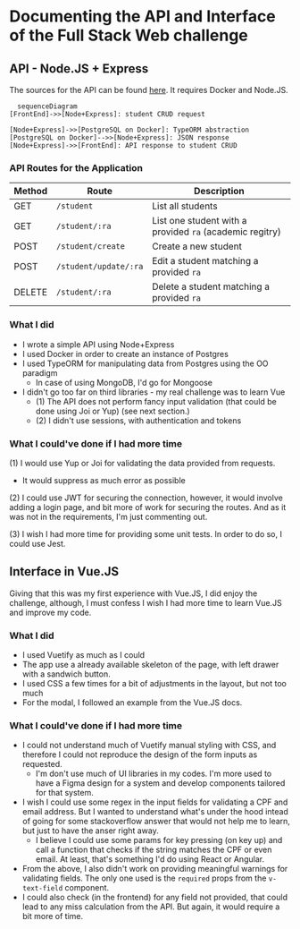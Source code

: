 # Documenting the API and Interface of the Full Stack Web challenge

## API - Node.JS + Express

The sources for the API can be found [here](aca-api). It requires Docker and Node.JS.

```mermaid
  sequenceDiagram
[FrontEnd]->>[Node+Express]: student CRUD request 

[Node+Express]->>[PostgreSQL on Docker]: TypeORM abstraction
[PostgreSQL on Docker]-->>[Node+Express]: JSON response
[Node+Express]->>[FrontEnd]: API response to student CRUD 

```

### API Routes for the Application

| Method | Route                 | Description                                              |
|--------|-----------------------|----------------------------------------------------------|
| GET    | `/student`            | List all students                                        |
| GET    | `/student/:ra`        | List one student with a provided `ra` (academic regitry) |
|POST    | `/student/create`     | Create a new student                                     |
|POST    | `/student/update/:ra` |  Edit a student matching a provided `ra`                 |
|DELETE  | `/student/:ra`        | Delete a student matching a provided `ra`                |


### What I did

- I wrote a simple API using Node+Express
- I used Docker in order to create an instance of Postgres
- I used TypeORM for manipulating data from Postgres using the OO paradigm
  - In case of using MongoDB, I'd go for Mongoose
- I didn't go too far on third libraries - my real challenge was to learn Vue
  - (1) The API does not perform fancy input validation (that could be done using Joi or Yup) (see next section.)
  - (2) I didn't use sessions, with authentication and tokens

### What I could've done if I had more time
(1) I would use Yup or Joi for validating the data provided from requests. 
  - It would suppress as much error as possible

(2) I could use JWT for securing the connection, however, it would involve adding a login page, 
and bit more of work for securing the routes. And as it was not in the requirements, I'm just commenting out.

(3) I wish I had more time for providing some unit tests. In order to do so, I could use Jest.

## Interface in Vue.JS

Giving that this was my first experience with Vue.JS, I did enjoy the challenge, although, I must confess I wish I had more time to learn Vue.JS and improve my code.
### What I did
- I used Vuetify as much as I could
- The app use a already available skeleton of the page, with left drawer with a sandwich button.
- I used CSS a few times for a bit of adjustments in the layout, but not too much
- For the modal, I followed an example from the Vue.JS docs.

### What I could've done if I had more time
- I could not understand much of Vuetify manual styling with CSS, and therefore I could not reproduce the design of the form inputs as requested.
  - I'm don't use much of UI libraries in my codes. I'm more used to have a Figma design for a system and develop components tailored for that system.
- I wish I could use some regex in the input fields for validating a CPF and email address. But I wanted to understand what's under the hood intead of going for some stackoverflow answer that would not help me to learn, but just to have the anser right away.
  - I believe I could use some params for key pressing (on key up)  and call a function that checks if the string matches the CPF or even email. At least, that's something I'd do using React or Angular.
- From the above, I also didn't work on providing meaningful warnings for validating fields. The only one used is the `required` props from the `v-text-field` component.
- I could also check (in the frontend) for any field not provided, that could lead to any miss calculation from the API. But again, it would require a bit more of time.